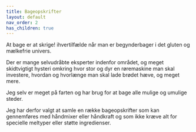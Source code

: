 ```yaml
---
title: Bageopskrifter
layout: default
nav_order: 2
has_children: true
---
```


At bage er at skrige! ihvertilfælde når man er begynderbager i det gluten og mælkefrie univers.

Der er mange selvudråbte eksperter indenfor området, og meget skidtvigtigt hysteri omkring hvor stor og dyr en røremaskine man skal investere, hvordan og hvorlænge man skal lade brødet hæve, og meget mere.

Jeg selv er meget på farten og har brug for at bage alle mulige og umulige steder. 

Jeg har derfor valgt at samle en række bageopskrifter som kan gennemføres med håndmixer eller håndkraft og som ikke kræve alt for specielle meltyper eller støtte ingredienser.
